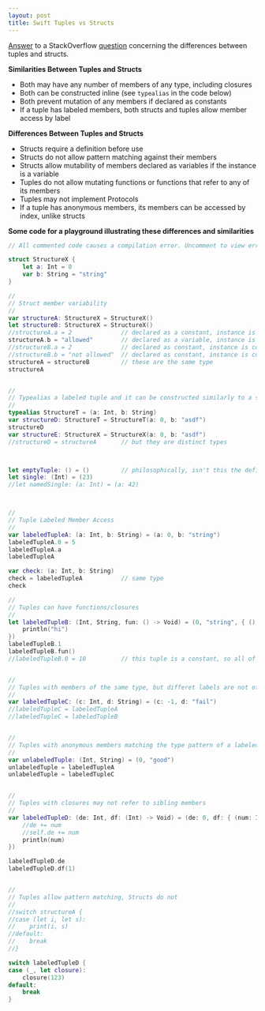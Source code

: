 ```yaml
---
layout: post
title: Swift Tuples vs Structs
---
```


[Answer](http://stackoverflow.com/a/27386550/919790) to a StackOverflow [question](http://stackoverflow.com/q/27384151/919790) concerning the differences between tuples and structs.

**Similarities Between Tuples and Structs**

- Both may have any number of members of any type, including closures
- Both can be constructed inline (see `typealias` in the code below)
- Both prevent mutation of any members if declared as constants
- If a tuple has labeled members, both structs and tuples allow member access by label


**Differences Between Tuples and Structs**

- Structs require a definition before use
- Structs do not allow pattern matching against their members
- Structs allow mutability of members declared as variables if the instance is a variable
- Tuples do not allow mutating functions or functions that refer to any of its members
- Tuples may not implement Protocols
- If a tuple has anonymous members, its members can be accessed by index, unlike structs


**Some code for a playground illustrating these differences and similarities**


```swift
// All commented code causes a compilation error. Uncomment to view error messages.

struct StructureX {
    let a: Int = 0
    var b: String = "string"
}

//
// Struct member variability
//
var structureA: StructureX = StructureX()
let structureB: StructureX = StructureX()
//structureA.a = 2              // declared as a constant, instance is variable
structureA.b = "allowed"        // declared as a variable, instance is variable
//structureB.a = 2              // declared as constant, instance is constant
//structureB.b = "not allowed"  // declared as constant, instance is constant
structureA = structureB         // these are the same type
structureA


//
// Typealias a labeled tuple and it can be constructed similarly to a struct
//
typealias StructureT = (a: Int, b: String)
var structureD: StructureT = StructureT(a: 0, b: "asdf")
structureD
var structureE: StructureX = StructureX(a: 0, b: "asdf")
//structureD = structureA       // but they are distinct types



let emptyTuple: () = ()         // philosophically, isn't this the definition of Void?
let single: (Int) = (23)
//let namedSingle: (a: Int) = (a: 42)



//
// Tuple Labeled Member Access
//
var labeledTupleA: (a: Int, b: String) = (a: 0, b: "string")
labeledTupleA.0 = 5
labeledTupleA.a
labeledTupleA

var check: (a: Int, b: String)
check = labeledTupleA           // same type
check

//
// Tuples can have functions/closures
//
let labeledTupleB: (Int, String, fun: () -> Void) = (0, "string", { () -> Void in
    println("hi")
})
labeledTupleB.1
labeledTupleB.fun()
//labeledTupleB.0 = 10          // this tuple is a constant, so all of its members are constant


//
// Tuples with members of the same type, but differet labels are not of the same type
//
var labeledTupleC: (c: Int, d: String) = (c: -1, d: "fail")
//labeledTupleC = labeledTupleA
//labeledTupleC = labeledTupleB


//
// Tuples with anonymous members matching the type pattern of a labeled member tuple are of equivalent type
//
var unlabeledTuple: (Int, String) = (0, "good")
unlabeledTuple = labeledTupleA
unlabeledTuple = labeledTupleC


//
// Tuples with closures may not refer to sibling members
//
var labeledTupleD: (de: Int, df: (Int) -> Void) = (de: 0, df: { (num: Int) -> Void in
    //de += num
    //self.de += num
    println(num)
})

labeledTupleD.de
labeledTupleD.df(1)


//
// Tuples allow pattern matching, Structs do not
//
//switch structureA {
//case (let i, let s):
//    print(i, s)
//default:
//    break
//}

switch labeledTupleD {
case (_, let closure):
    closure(123)
default:
    break
}








```